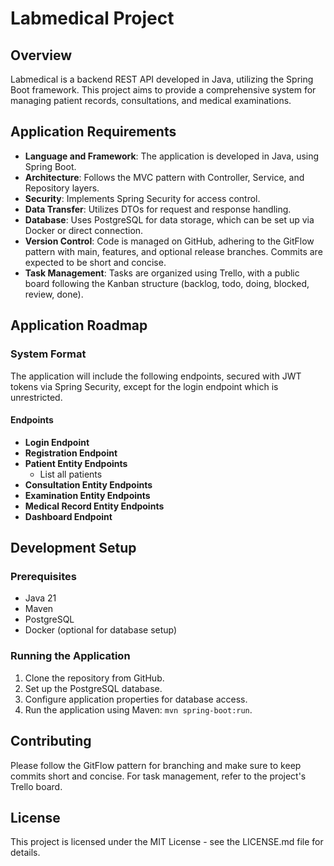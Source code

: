 # Labmedical Project

## Overview
Labmedical is a backend REST API developed in Java, utilizing the Spring Boot framework. This project aims to provide a comprehensive system for managing patient records, consultations, and medical examinations.

## Application Requirements

- **Language and Framework**: The application is developed in Java, using Spring Boot.
- **Architecture**: Follows the MVC pattern with Controller, Service, and Repository layers.
- **Security**: Implements Spring Security for access control.
- **Data Transfer**: Utilizes DTOs for request and response handling.
- **Database**: Uses PostgreSQL for data storage, which can be set up via Docker or direct connection.
- **Version Control**: Code is managed on GitHub, adhering to the GitFlow pattern with main, features, and optional release branches. Commits are expected to be short and concise.
- **Task Management**: Tasks are organized using Trello, with a public board following the Kanban structure (backlog, todo, doing, blocked, review, done).

## Application Roadmap

### System Format

The application will include the following endpoints, secured with JWT tokens via Spring Security, except for the login endpoint which is unrestricted.

#### Endpoints

- **Login Endpoint**
- **Registration Endpoint**
- **Patient Entity Endpoints**
    - List all patients
- **Consultation Entity Endpoints**
- **Examination Entity Endpoints**
- **Medical Record Entity Endpoints**
- **Dashboard Endpoint**

## Development Setup

### Prerequisites

- Java 21
- Maven
- PostgreSQL
- Docker (optional for database setup)

### Running the Application

1. Clone the repository from GitHub.
2. Set up the PostgreSQL database.
3. Configure application properties for database access.
4. Run the application using Maven: `mvn spring-boot:run`.

## Contributing

Please follow the GitFlow pattern for branching and make sure to keep commits short and concise. For task management, refer to the project's Trello board.

## License

This project is licensed under the MIT License - see the LICENSE.md file for details.